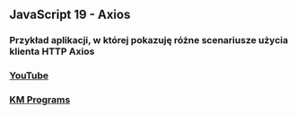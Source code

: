 ## JavaScript 19 - Axios

### Przykład aplikacji, w której pokazuję różne scenariusze użycia klienta HTTP Axios

### [YouTube](https://www.youtube.com/watch?v=DvGU0a3JPZc&list=PLCXqHvi_kahxT4VlB0TCQO0IjzocREcII&index=19)
### [KM Programs](https://km-programs.pl/)

